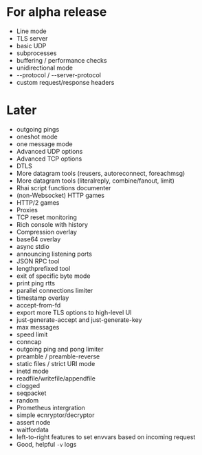 # For alpha release

* Line mode
* TLS server
* basic UDP
* subprocesses
* buffering / performance checks
* unidirectional mode
* --protocol / --server-protocol
* custom request/response headers

# Later

* outgoing pings
* oneshot mode
* one message mode
* Advanced UDP options
* Advanced TCP options
* DTLS
* More datagram tools (reusers, autoreconnect, foreachmsg)
* More datagram tools (literalreply, combine/fanout, limit)
* Rhai script functions documenter
* (non-Websocket) HTTP games
* HTTP/2 games
* Proxies
* TCP reset monitoring
* Rich console with history
* Compression overlay
* base64 overlay
* async stdio
* announcing listening ports
* JSON RPC tool
* lengthprefixed tool
* exit of specific byte mode
* print ping rtts
* parallel connections limiter
* timestamp overlay
* accept-from-fd
* export more TLS options to high-level UI
* just-generate-accept and just-generate-key
* max messages
* speed limit
* conncap
* outgoing ping and pong limiter
* preamble / preamble-reverse
* static files / strict URI mode
* inetd mode
* readfile/writefile/appendfile
* clogged
* seqpacket
* random
* Prometheus intergration
* simple ecnryptor/decryptor
* assert node
* waitfordata
* left-to-right features to set envvars based on incoming request
* Good, helpful `-v` logs
